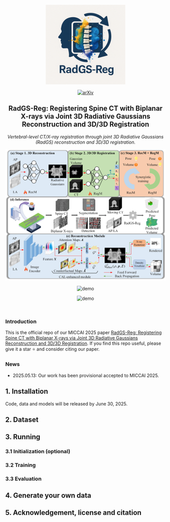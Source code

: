 &nbsp;

<div align="center">

<p align="center"> <img src="assets/logo.png" width="250px"> </p>

[//]: # (![arXiv]&#40;https://img.shields.io/badge/paper-arxiv-179bd3&#41; )
[![arXiv](https://img.shields.io/badge/paper-arxiv-179bd3)](https://arxiv.org/abs/2403.04116)

[//]: # ([![zhihu]&#40;https://img.shields.io/badge/知乎-解读-179bd3&#41;]&#40;https://zhuanlan.zhihu.com/p/717744222&#41;)

[//]: # ([![Youtube]&#40;https://img.shields.io/badge/video-youtube-red&#41;]&#40;https://www.youtube.com/watch?v=v6FESb3SkJg&t=28s&#41;)

[//]: # ([![AK]&#40;https://img.shields.io/badge/media-AK-green&#41;]&#40;https://x.com/_akhaliq/status/1765929288044290253?s=46&#41;)

[//]: # ([![MrNeRF]&#40;https://img.shields.io/badge/media-MrNeRF-green&#41;]&#40;https://x.com/janusch_patas/status/1766446189749150126?s=46&#41;)

[//]: # ([![RF]&#40;https://img.shields.io/badge/media-Radiance_Fields-green&#41;]&#40;https://radiancefields.com/x-gaussian-radiance-meets-radiation&#41;)
<h2> RadGS-Reg: Registering Spine CT with Biplanar X-rays via Joint 3D Radiative Gaussians Reconstruction and 3D/3D Registration </h2> 

*Vertebral-level CT/X-ray registration through joint 3D Radiative Gaussians (RadGS) reconstruction and 3D/3D registration.*


![cover](assets/pipeline.jpg)

![demo](assets/recon_results.gif)

![demo](assets/reg_results.gif)
</div>


&nbsp;


### Introduction

This is the official repo of our MICCAI 2025 paper [RadGS-Reg: Registering Spine CT with Biplanar X-rays via Joint 3D Radiative Gaussians Reconstruction and 3D/3D Registration](https://arxiv.org/abs/2405.20693). If you find this repo useful, please give it a star ⭐ and consider citing our paper.

### News

[//]: # (* 2025.10.25: Code, data, and models have been released. Welcome to have a try!)

* 2025.05.13: Our work has been provisional accepted to MICCAI 2025.

[//]: # (* 2025.05.13: Our paper is available on [arxiv]&#40;https://arxiv.org/abs/2405.20693&#41;.)

## 1. Installation

Code, data and models will be released by June 30, 2025.

[//]: # (We recommend using [Conda]&#40;https://docs.conda.io/en/latest/miniconda.html&#41; to set up an environment. We tested the code on Ubuntu 20.04 with an RTX 3090 GPU. For installation issues on other platforms, please refer to [Gaussian Splatting]&#40;https://github.com/graphdeco-inria/gaussian-splatting&#41;.)

[//]: # (```sh)

[//]: # (# Download code)

[//]: # (git clone https://github.com/Ruyi-Zha/r2_gaussian.git --recursive)

[//]: # ()
[//]: # (# Install environment)

[//]: # (SET DISTUTILS_USE_SDK=1 # Windows only)

[//]: # (conda env create --file environment.yml)

[//]: # (conda activate r2_gaussian)

[//]: # ()
[//]: # (# Install TIGRE for data generation and initialization)

[//]: # (wget https://github.com/CERN/TIGRE/archive/refs/tags/v2.3.zip)

[//]: # (unzip v2.3.zip)

[//]: # (pip install TIGRE-2.3/Python --no-build-isolation)

[//]: # (```)

## 2. Dataset


## 3. Running

### 3.1 Initialization (optional)


### 3.2 Training


### 3.3 Evaluation


## 4. Generate your own data


## 5. Acknowledgement, license and citation

[//]: # (Our code is adapted from [Gaussian Splatting]&#40;https://github.com/graphdeco-inria/gaussian-splatting&#41;, [SAX-NeRF]&#40;https://github.com/caiyuanhao1998/SAX-NeRF&#41;, [NAF]&#40;https://github.com/Ruyi-Zha/naf_cbct&#41; and [TIGRE toolbox]&#40;https://github.com/CERN/TIGRE.git&#41;. We thank the authors for their excellent works.)

[//]: # ()
[//]: # (This project is under the license of [Gaussian Splatting]&#40;https://github.com/graphdeco-inria/gaussian-splatting&#41;.)

[//]: # ()
[//]: # (If this repo helps you, please consider citing our work:)

[//]: # ()
[//]: # (```)

[//]: # (@inproceedings{r2_gaussian,)

[//]: # (  title={R$^2$-Gaussian: Rectifying Radiative Gaussian Splatting for Tomographic Reconstruction},)

[//]: # (  author={Ruyi Zha and Tao Jun Lin and Yuanhao Cai and Jiwen Cao and Yanhao Zhang and Hongdong Li},)

[//]: # (  booktitle = {Advances in Neural Information Processing Systems &#40;NeurIPS&#41;},)

[//]: # (  year={2024})

[//]: # (})

[//]: # (```)
